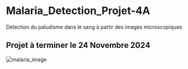 # Malaria_Detection_Projet-4A
Détection du paludisme dans le sang à partir des images microscopiques
## Projet à terminer le 24 Novembre 2024

![malaria_image](https://external-preview.redd.it/dzm2OHyL1aFgsreYNN_0l7w1vQULlAbpuNCodxwCSsM.jpg?auto=webp&s=de59dc37f37594afc8e8301a88ae62d3548fdae3)
